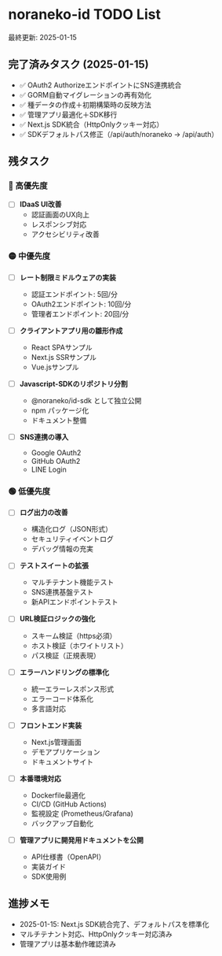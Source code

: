 # noraneko-id TODO List

最終更新: 2025-01-15

## 完了済みタスク (2025-01-15)
- ✅ OAuth2 AuthorizeエンドポイントにSNS連携統合
- ✅ GORM自動マイグレーションの再有効化
- ✅ 種データの作成＋初期構築時の反映方法
- ✅ 管理アプリ最適化＋SDK移行
- ✅ Next.js SDK統合（HttpOnlyクッキー対応）
- ✅ SDKデフォルトパス修正（/api/auth/noraneko → /api/auth）

## 残タスク

### 🔴 高優先度
- [ ] **IDaaS UI改善**
  - 認証画面のUX向上
  - レスポンシブ対応
  - アクセシビリティ改善

### 🟡 中優先度  
- [ ] **レート制限ミドルウェアの実装**
  - 認証エンドポイント: 5回/分
  - OAuth2エンドポイント: 10回/分
  - 管理者エンドポイント: 20回/分
  
- [ ] **クライアントアプリ用の雛形作成**
  - React SPAサンプル
  - Next.js SSRサンプル
  - Vue.jsサンプル
  
- [ ] **Javascript-SDKのリポジトリ分割**
  - @noraneko/id-sdk として独立公開
  - npm パッケージ化
  - ドキュメント整備
  
- [ ] **SNS連携の導入**
  - Google OAuth2
  - GitHub OAuth2
  - LINE Login

### 🟢 低優先度
- [ ] **ログ出力の改善**
  - 構造化ログ（JSON形式）
  - セキュリティイベントログ
  - デバッグ情報の充実
  
- [ ] **テストスイートの拡張**
  - マルチテナント機能テスト
  - SNS連携基盤テスト
  - 新APIエンドポイントテスト
  
- [ ] **URL検証ロジックの強化**
  - スキーム検証（https必須）
  - ホスト検証（ホワイトリスト）
  - パス検証（正規表現）
  
- [ ] **エラーハンドリングの標準化**
  - 統一エラーレスポンス形式
  - エラーコード体系化
  - 多言語対応
  
- [ ] **フロントエンド実装**
  - Next.js管理画面
  - デモアプリケーション
  - ドキュメントサイト
  
- [ ] **本番環境対応**
  - Dockerfile最適化
  - CI/CD (GitHub Actions)
  - 監視設定 (Prometheus/Grafana)
  - バックアップ自動化
  
- [ ] **管理アプリに開発用ドキュメントを公開**
  - API仕様書（OpenAPI）
  - 実装ガイド
  - SDK使用例

## 進捗メモ
- 2025-01-15: Next.js SDK統合完了、デフォルトパスを標準化
- マルチテナント対応、HttpOnlyクッキー対応済み
- 管理アプリは基本動作確認済み
